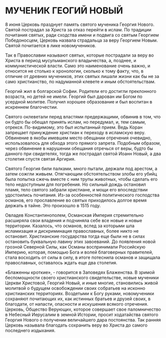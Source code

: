 # МУЧЕНИК ГЕОГИЙ НОВЫЙ

8 июня Церковь празднует память святого мученика Георгия Нового. Святой пострадал за Христа за отказ перейти в ислам. По традиции почитания святых, ради сходства имени и подвига со святым Георгием Победоносцем, Церковь назвала страдальца за веру Георгием Новым. Святой почитается в лике новомучеников.

Так в Православии называют святых, которые пострадали за веру во Христа в период мусульманского владычества, а, позднее, и коммунистической власти. Само это наименование очень важно, и относится не столько к хронологии, сколько к тому факту, что, в отличие от древних мучеников, этих святых лишали жизни как бы не за само христианство, по надуманной клевете и иным обстоятельствам.

Георгий жил в болгарской Софии. Родители его достигли преклонного возраста, но детей не имели. Георгий был дарован им Богом по усердной молитве. Получил хорошее образование и был воспитан в искреннем благочестии.

Святого оклеветали перед властями предержащими, обвинив в том, что он будто бы обещал принять ислам, но передумал, и, тем самым, отрекся. По-видимому, это был испытанный прием. Ведь Коран запрещает принуждение христиан к переходу в исламскую веру. Обвинение в якобы имевшем место обещании отречения очевидно, использовалось для обхода этого прямого запрета. Подобным образом, через обвинение в нарушении обещания отречься от веры, будто бы данного при свидетелях, тогда же пострадал святой Иоанн Новый, а два столетия спустя святая Аргирия.

Святого Георгия били палками, много пытали, держали под арестом, а затем сожгли живьем. Отягчающим обстоятельством злобы его убийц была попытка сжечь вместе с ним трупы животных, чтобы сделать его тело недоступным для погребения. Но сильный дождь остановил пламя, тело святого забрали христиане, и мощи его впоследствии удостоились почитания. Из-за особенностей политического господства османов, его прославление во святых приходилось долгое время держать в тайне. Это произошло в 1515 году.

Овладев Константинополем, Османская Империя стремительно расширяла свои владения и подчиняла себе все новые и новые территории. Казалось, что османов, вслед за которыми шла исламизация и дискриминация православных, более никто не остановит. Христианские государства тогда еще были не в силах остановить буквальную лавину этих завоеваний. До появления новой грозной Северной Силы, как Османы воспринимали Российскую Империю, которая, помощью Бога и волей благоверных правителей, стала восходить от силы в силу, в итоге потеснила османов и защищала православных, оставалось ждать еще два столетия.

«Блаженны кроткие», - говорится в Заповедях Блаженства. В зримой беспомощности своего христианского свидетельстве, новые мученики Церкви Христовой, Георгий Новый, и иные многие, становились живой молитвой о будущем освобождении своих собратьев на исконно христианских территориях. Воздетыми к Богу руками, новомученики сохраняют почитающих их, как истинных братьев и друзей своих, в благодати, от напасти, опасности и искушения всякого отречения. Церковь, Общество Верующих, которое совершает свое паломничество в Небесный Иерусалим в земной Истории, просит ходатайства святого Георгия Нового о получении величайшего дара постоянства. Так ранняя Церковь называла благодать сохранить веру во Христа до самого последнего издыхания.
